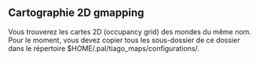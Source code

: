## Cartographie 2D gmapping
Vous trouverez les cartes 2D (occupancy grid) des mondes du même nom.<br>
Pour le moment, vous devez copier tous les sous-dossier de ce dossier dans le répertoire $HOME/.pal/tiago_maps/configurations/.